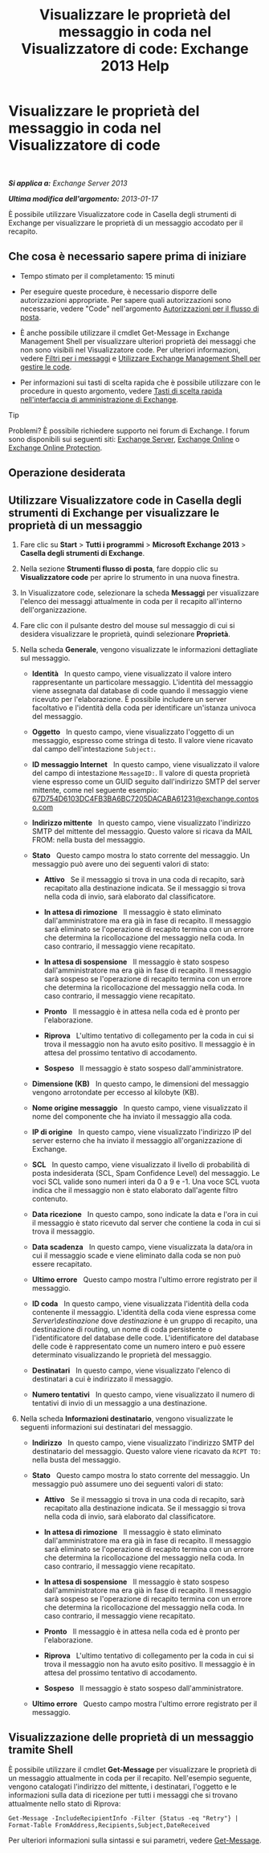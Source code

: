 ﻿---
title: 'Visualizzare le proprietà del messaggio in coda nel Visualizzatore di code: Exchange 2013 Help'
TOCTitle: Visualizzare le proprietà del messaggio in coda nel Visualizzatore di code
ms:assetid: 9d15d8b8-e061-4288-9354-df58e282fb6b
ms:mtpsurl: https://technet.microsoft.com/it-it/library/Bb123934(v=EXCHG.150)
ms:contentKeyID: 50481278
ms.date: 05/22/2018
mtps_version: v=EXCHG.150
f1_keywords:
- Microsoft.Exchange.Management.Edge.SystemManager.MessagePropertyPage
ms.translationtype: MT
---

# Visualizzare le proprietà del messaggio in coda nel Visualizzatore di code

 

_**Si applica a:** Exchange Server 2013_

_**Ultima modifica dell'argomento:** 2013-01-17_

È possibile utilizzare Visualizzatore code in Casella degli strumenti di Exchange per visualizzare le proprietà di un messaggio accodato per il recapito.

## Che cosa è necessario sapere prima di iniziare

  - Tempo stimato per il completamento: 15 minuti

  - Per eseguire queste procedure, è necessario disporre delle autorizzazioni appropriate. Per sapere quali autorizzazioni sono necessarie, vedere "Code" nell'argomento [Autorizzazioni per il flusso di posta](mail-flow-permissions-exchange-2013-help.md).

  - È anche possibile utilizzare il cmdlet Get-Message in Exchange Management Shell per visualizzare ulteriori proprietà dei messaggi che non sono visibili nel Visualizzatore code. Per ulteriori informazioni, vedere [Filtri per i messaggi](message-filters-exchange-2013-help.md) e [Utilizzare Exchange Management Shell per gestire le code](use-the-exchange-management-shell-to-manage-queues-exchange-2013-help.md).

  - Per informazioni sui tasti di scelta rapida che è possibile utilizzare con le procedure in questo argomento, vedere [Tasti di scelta rapida nell'interfaccia di amministrazione di Exchange](keyboard-shortcuts-in-the-exchange-admin-center-exchange-online-protection-help.md).


> [!TIP]
> Problemi? È possibile richiedere supporto nei forum di Exchange. I forum sono disponibili sui seguenti siti: <A href="https://go.microsoft.com/fwlink/p/?linkid=60612">Exchange Server</A>, <A href="https://go.microsoft.com/fwlink/p/?linkid=267542">Exchange Online</A> o <A href="https://go.microsoft.com/fwlink/p/?linkid=285351">Exchange Online Protection</A>.



## Operazione desiderata

## Utilizzare Visualizzatore code in Casella degli strumenti di Exchange per visualizzare le proprietà di un messaggio

1.  Fare clic su **Start** \> **Tutti i programmi** \> **Microsoft Exchange 2013** \> **Casella degli strumenti di Exchange**.

2.  Nella sezione **Strumenti flusso di posta**, fare doppio clic su **Visualizzatore code** per aprire lo strumento in una nuova finestra.

3.  In Visualizzatore code, selezionare la scheda **Messaggi** per visualizzare l'elenco dei messaggi attualmente in coda per il recapito all'interno dell'organizzazione.

4.  Fare clic con il pulsante destro del mouse sul messaggio di cui si desidera visualizzare le proprietà, quindi selezionare **Proprietà**.

5.      
    Nella scheda **Generale**, vengono visualizzate le informazioni dettagliate sul messaggio.
    
      - **Identità**   In questo campo, viene visualizzato il valore intero rappresentante un particolare messaggio. L'identità del messaggio viene assegnata dal database di code quando il messaggio viene ricevuto per l'elaborazione. È possibile includere un server facoltativo e l'identità della coda per identificare un'istanza univoca del messaggio.
    
      - **Oggetto**   In questo campo, viene visualizzato l'oggetto di un messaggio, espresso come stringa di testo. Il valore viene ricavato dal campo dell'intestazione `Subject:`.
    
      - **ID messaggio Internet**   In questo campo, viene visualizzato il valore del campo di intestazione `MessageID:`. Il valore di questa proprietà viene espresso come un GUID seguito dall'indirizzo SMTP del server mittente, come nel seguente esempio: 67D754D6103DC4FB3BA6BC7205DACABA61231@exchange.contoso.com
    
      - **Indirizzo mittente**   In questo campo, viene visualizzato l'indirizzo SMTP del mittente del messaggio. Questo valore si ricava da MAIL FROM: nella busta del messaggio.
    
      - **Stato**   Questo campo mostra lo stato corrente del messaggio. Un messaggio può avere uno dei seguenti valori di stato:
        
          - **Attivo**   Se il messaggio si trova in una coda di recapito, sarà recapitato alla destinazione indicata. Se il messaggio si trova nella coda di invio, sarà elaborato dal classificatore.
        
          - **In attesa di rimozione**   Il messaggio è stato eliminato dall'amministratore ma era già in fase di recapito. Il messaggio sarà eliminato se l'operazione di recapito termina con un errore che determina la ricollocazione del messaggio nella coda. In caso contrario, il messaggio viene recapitato.
        
          - **In attesa di sospensione**   Il messaggio è stato sospeso dall'amministratore ma era già in fase di recapito. Il messaggio sarà sospeso se l'operazione di recapito termina con un errore che determina la ricollocazione del messaggio nella coda. In caso contrario, il messaggio viene recapitato.
        
          - **Pronto**   Il messaggio è in attesa nella coda ed è pronto per l'elaborazione.
        
          - **Riprova**   L'ultimo tentativo di collegamento per la coda in cui si trova il messaggio non ha avuto esito positivo. Il messaggio è in attesa del prossimo tentativo di accodamento.
        
          - **Sospeso**   Il messaggio è stato sospeso dall'amministratore.
    
      - **Dimensione (KB)**   In questo campo, le dimensioni del messaggio vengono arrotondate per eccesso al kilobyte (KB).
    
      - **Nome origine messaggio**   In questo campo, viene visualizzato il nome del componente che ha inviato il messaggio alla coda.
    
      - **IP di origine**   In questo campo, viene visualizzato l'indirizzo IP del server esterno che ha inviato il messaggio all'organizzazione di Exchange.
    
      - **SCL**   In questo campo, viene visualizzato il livello di probabilità di posta indesiderata (SCL, Spam Confidence Level) del messaggio. Le voci SCL valide sono numeri interi da 0 a 9 e -1. Una voce SCL vuota indica che il messaggio non è stato elaborato dall'agente filtro contenuto.
    
      - **Data ricezione**   In questo campo, sono indicate la data e l'ora in cui il messaggio è stato ricevuto dal server che contiene la coda in cui si trova il messaggio.
    
      - **Data scadenza**   In questo campo, viene visualizzata la data/ora in cui il messaggio scade e viene eliminato dalla coda se non può essere recapitato.
    
      - **Ultimo errore**   Questo campo mostra l'ultimo errore registrato per il messaggio.
    
      - **ID coda**   In questo campo, viene visualizzata l'identità della coda contenente il messaggio. L'identità della coda viene espressa come *Server\\destinazione* dove *destinazione* è un gruppo di recapito, una destinazione di routing, un nome di coda persistente o l'identificatore del database delle code. L'identificatore del database delle code è rappresentato come un numero intero e può essere determinato visualizzando le proprietà del messaggio.
    
      - **Destinatari**   In questo campo, viene visualizzato l'elenco di destinatari a cui è indirizzato il messaggio.
    
      - **Numero tentativi**   In questo campo, viene visualizzato il numero di tentativi di invio di un messaggio a una destinazione.

6.      
    Nella scheda **Informazioni destinatario**, vengono visualizzate le seguenti informazioni sui destinatari del messaggio.
    
      - **Indirizzo**   In questo campo, viene visualizzato l'indirizzo SMTP del destinatario del messaggio. Questo valore viene ricavato da `RCPT TO:` nella busta del messaggio.
    
      - **Stato**   Questo campo mostra lo stato corrente del messaggio. Un messaggio può assumere uno dei seguenti valori di stato:
        
          - **Attivo**   Se il messaggio si trova in una coda di recapito, sarà recapitato alla destinazione indicata. Se il messaggio si trova nella coda di invio, sarà elaborato dal classificatore.
        
          - **In attesa di rimozione**   Il messaggio è stato eliminato dall'amministratore ma era già in fase di recapito. Il messaggio sarà eliminato se l'operazione di recapito termina con un errore che determina la ricollocazione del messaggio nella coda. In caso contrario, il messaggio viene recapitato.
        
          - **In attesa di sospensione**   Il messaggio è stato sospeso dall'amministratore ma era già in fase di recapito. Il messaggio sarà sospeso se l'operazione di recapito termina con un errore che determina la ricollocazione del messaggio nella coda. In caso contrario, il messaggio viene recapitato.
        
          - **Pronto**   Il messaggio è in attesa nella coda ed è pronto per l'elaborazione.
        
          - **Riprova**   L'ultimo tentativo di collegamento per la coda in cui si trova il messaggio non ha avuto esito positivo. Il messaggio è in attesa del prossimo tentativo di accodamento.
        
          - **Sospeso**   Il messaggio è stato sospeso dall'amministratore.
    
      - **Ultimo errore**   Questo campo mostra l'ultimo errore registrato per il messaggio.

## Visualizzazione delle proprietà di un messaggio tramite Shell

È possibile utilizzare il cmdlet **Get-Message** per visualizzare le proprietà di un messaggio attualmente in coda per il recapito. Nell'esempio seguente, vengono catalogati l'indirizzo del mittente, i destinatari, l'oggetto e le informazioni sulla data di ricezione per tutti i messaggi che si trovano attualmente nello stato di Riprova:

    Get-Message -IncludeRecipientInfo -Filter {Status -eq "Retry"} | Format-Table FromAddress,Recipients,Subject,DateReceived

Per ulteriori informazioni sulla sintassi e sui parametri, vedere [Get-Message](https://technet.microsoft.com/it-it/library/bb124738\(v=exchg.150\)).

